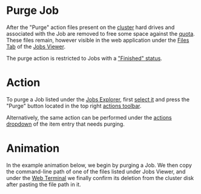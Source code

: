 # Purge Job

After the "Purge" action files present on the [cluster](/infrastructure/clusters/overview.md) hard drives and associated with the Job are removed to free some space against the [quota](/accounts/quota.md). These files remain, however visible in the web application under the [Files Tab](../ui/files-tab.md) of the [Jobs Viewer](../ui/viewer.md). 

The purge action is restricted to Jobs with a ["Finished" status](../status.md).

# Action

To purge a Job listed under the [Jobs Explorer](../ui/explorer.md), first [select it](/entities-general/actions/select.md) and press the "Purge" button <i class="zmdi zmdi-card-off zmdi-hc-border"></i> located in the top right [actions toolbar](/entities-general/ui/explorer.md#actions-toolbar).

Alternatively, the same action can be performed under the [actions dropdown](/entities-general/ui/explorer.md#actions-dropdown) of the item entry that needs purging.

# Animation

<!-- TODO: GM to reuse this animation when explaining "Copy Path" action -->

In the example animation below, we begin by purging a Job. We then copy the command-line path of one of the files listed under Jobs Viewer, and under the [Web Terminal](/remote-connection/web-terminal.md) we finally confirm its deletion from the cluster disk after pasting the file path in it.

<img data-gifffer="/images/purge-job.gif">

